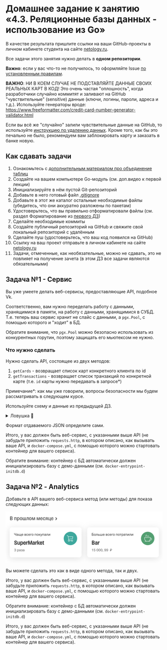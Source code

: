 # Домашнее задание к занятию «4.3. Реляционные базы данных - использование из Go»

В качестве результата пришлите ссылки на ваши GitHub-проекты в личном кабинете студента на сайте [netology.ru](https://netology.ru).

Все задачи этого занятия нужно делать в **одном репозитории**.

**Важно**: если у вас что-то не получилось, то оформляйте Issue [по установленным правилам](../report-requirements.md).

**ВАЖНО**: НИ В КОЕМ СЛУЧАЕ НЕ ПОДСТАВЛЯЙТЕ ДАННЫЕ СВОИХ РЕАЛЬНЫХ КАРТ В КОД! Это очень частая "оплошность", когда разработчики случайно коммитят и заливают на GitHub "чувствительные" (sensitive) данные (ключи, логины, пароли, адреса и т.д.). Используйте генераторы вроде: https://www.freeformatter.com/credit-card-number-generator-validator.html

Если вы всё же "случайно" залили чувствительные данные на GitHub, то используйте [инструкцию по удалению данных](https://help.github.com/en/github/authenticating-to-github/removing-sensitive-data-from-a-repository). Кроме того, как бы это печально не было, рекомендуем вам заблокировать карту и заказать в банке новую.

## Как сдавать задачи

1. Ознакомьтесь с [дополнительным материалом про объединение таблиц](joins.md)
1. Создайте на вашем компьютере Go-модуль (см. доп.видео к первой лекции)
1. Инициализируйте в нём пустой Git-репозиторий
1. Добавьте в него готовый файл [.gitignore](../.gitignore)
1. Добавьте в этот же каталог остальные необходимые файлы (убедитесь, что они аккуратно разложены по пакетам)
1. Удостоверьтесь, что вы правильно отформатировали файлы (см. раздел Форматирование из [первого ДЗ](../01_std))
1. Сделайте необходимые коммиты
1. Создайте публичный репозиторий на GitHub и свяжите свой локальный репозиторий с удалённым
1. Сделайте пуш (удостоверьтесь, что ваш код появился на GitHub)
1. Ссылку на ваш проект отправьте в личном кабинете на сайте [netology.ru](https://netology.ru)
1. Задачи, отмеченные, как необязательные, можно не сдавать, это не повлияет на получение зачета (в этом ДЗ все задачи являются обязательными)

## Задача №1 - Сервис

Вы уже умеете делать веб-сервисы, предоставляющие API, подобное Vk.

Соответственно, вам нужно переделать работу с данными, хранящимися в памяти, на работу с данными, хранящимися в СУБД. Т.е. теперь ваш сервис хранит не слайс с данными, а `pgx.Pool`, с помощью которого и "ходит" в БД.

Обратите внимание, что `pgx.Pool` можно безопасно использовать из конкурентных горутин, поэтому защищать его мьютексом не нужно.

### Что нужно сделать

Нужно сделать API, состоящее из двух методов:
1. `getCards` - возвращает список карт конкретного клиента по id
1. `getTransactions` - возвращает список транзакций по конкретной карте (т.е. `id` карты нужно передавать в запросе*)

Примечание*: как мы уже говорили, вопросы безопасности мы будем рассматривать в следующем курсе.

Используйте схему и данные из предыдущей ДЗ.

<details>
<summary>Ловушка 👿</summary>

Всегда, когда работаете с таблицами, в которых потенциально может быть больше нескольких десятков объектов, ставьте лимит (например, не более 50).

Почему? Потому что срок годности вашей карты может быть 5 лет и без лимита (или условия по дате), вы будете вытаскивать при каждом запросе все транзакции за 5 лет (а это время и нагрузка на БД).
</details>

Формат отдаваемого JSON определите сами.

Итого, у вас должен быть веб-сервис, с указанными выше API (не забудьте приложить `requests.http`, в котором описано, как вызывать ваше API, и `docker-compose.yml`, с помощью которого можно стартовать контейнер для вашего сервиса). 

Обратите внимание: контейнер с БД автоматически должен инициализировать базу с демо-данными (см. `docker-entrypoint-initdb.d`)

## Задача №2 - Analytics

Добавьте в API вашего веб-сервиса метод (или методы) для показа следующих данных:

![](pic/analytics.png)

Вы можете сделать это как в виде одного метода, так и двух.

Итого, у вас должен быть веб-сервис, с указанными выше API (не забудьте приложить `requests.http`, в котором описано, как вызывать ваше API, и `docker-compose.yml`, с помощью которого можно стартовать контейнер для вашего сервиса). 

Обратите внимание: контейнер с БД автоматически должен инициализировать базу с демо-данными (см. `docker-entrypoint-initdb.d`)

Итого, у вас должен быть веб-сервис, с указанными выше API (не забудьте приложить `requests.http`, в котором описано, как вызывать ваше API, и `docker-compose.yml`, с помощью которого можно стартовать контейнер для вашего сервиса). 
